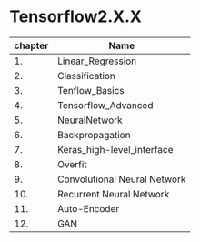 # Tensorflow2.X.X
|chapter|Name|
|---|---|
|1.|Linear_Regression|
|2.|Classification|
|3.|Tenflow_Basics|
|4.|Tensorflow_Advanced|
|5.|NeuralNetwork|
|6.|Backpropagation|
|7.|Keras_high-level_interface|
|8.|Overfit|
|9.|Convolutional Neural Network|
|10.|Recurrent Neural Network|
|11.|Auto-Encoder|
|12.|GAN|
